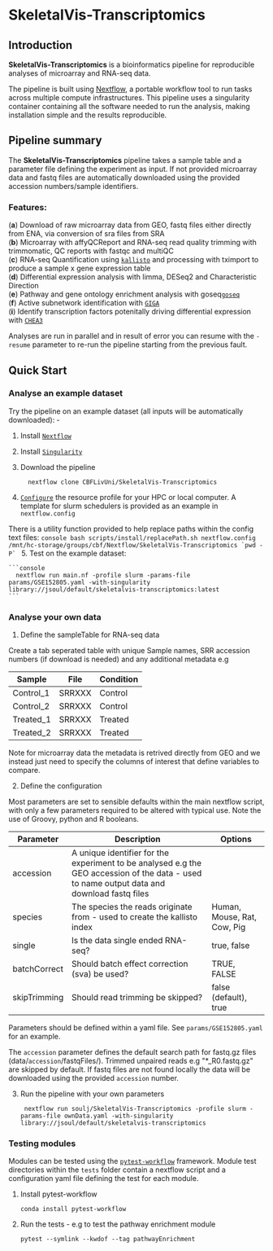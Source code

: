 
# SkeletalVis-Transcriptomics

## Introduction

**SkeletalVis-Transcriptomics** is a bioinformatics pipeline for reproducible analyses of microarray and RNA-seq data.

The pipeline is built using [Nextflow](https://www.nextflow.io), a portable workflow tool to run tasks across multiple compute infrastructures. This pipeline uses a singularity container containing all the software needed to run the analysis, making installation simple and the results reproducible.

## Pipeline summary

The **SkeletalVis-Transcriptomics** pipeline takes a sample table and a parameter file defining the experiment as input. If not provided microarray data and fastq files are automatically downloaded using the provided accession numbers/sample identifiers.

### Features:
(**a**) Download of raw microarray data from GEO, fastq files either directly from ENA, via conversion of sra files from SRA<br/>
(**b**) Microarray with affyQCReport and RNA-seq read quality trimming with trimmomatic, QC reports with fastqc and multiQC<br/>
(**c**)	RNA-seq Quantification using [`kallisto`](https://pachterlab.github.io/kallisto/) and processing with tximport to produce a sample x gene expression table<br/>
(**d**) Differential expression analysis with limma, DESeq2 and Characteristic Direction<br/>
(**e**) Pathway and gene ontology enrichment analysis with goseq[`goseq`](https://bioconductor.org/packages/release/bioc/html/goseq.html)<br/>
(**f**) Active subnetwork identification with [`GIGA`](https://pubmed.ncbi.nlm.nih.gov/15272936/)<br/>
(**i**) Identify transcription factors potenitally driving differential expression with [`CHEA3`](https://pubmed.ncbi.nlm.nih.gov/31114921/)<br/>

Analyses are run in parallel and in result of error you can resume with the `-resume` parameter to re-run the pipeline starting from the previous fault.

## Quick Start

### Analyse an example dataset

Try the pipeline on an example dataset (all inputs will be automatically downloaded): -

1. Install [`Nextflow`](https://www.nextflow.io/docs/latest/getstarted.html#installation)

2. Install [`Singularity`](https://www.sylabs.io/guides/3.0/user-guide/)

3. Download the pipeline
   ```console
     nextflow clone CBFLivUni/SkeletalVis-Transcriptomics
   ```
4. [`Configure`](https://www.nextflow.io/docs/latest/config.html) the resource profile for your HPC or local computer. A template for slurm schedulers is provided as an example in `nextflow.config`

There is a utility function provided to help replace paths within the config text files:
    ```console
     bash scripts/install/replacePath.sh nextflow.config /mnt/hc-storage/groups/cbf/Nextflow/SkeletalVis-Transcriptomics `pwd -P`
    ```
5. Test on the example dataset:

    ```console
      nextflow run main.nf -profile slurm -params-file params/GSE152805.yaml -with-singularity library://jsoul/default/skeletalvis-transcriptomics:latest
    ```
### Analyse your own data

1. Define the sampleTable for RNA-seq data

Create a tab seperated table with unique Sample names, SRR accession numbers (if download is needed) and any additional metadata e.g

|Sample|File|Condition|
| ---|---|---|
|Control_1|SRRXXX	|Control|
|Control_2|	SRRXXX	|Control|
|Treated_1|	SRRXXX	|Treated|
|Treated_2|	SRRXXX	|Treated|

Note for microarray data the metadata is retrived directly from GEO and we instead just need to specify the columns of interest that define variables to compare.

2. Define the configuration

Most parameters are set to sensible defaults within the main nextflow script, with only a few parameters required to be altered with typical use. Note the use of Groovy, python and R booleans.

|Parameter|Description|Options|
| ---|---|---|
|accession|A unique identifier for the experiment to be analysed e.g the GEO accession of the data - used to name output data and download fastq files||
|species|The species the reads originate from - used to create the kallisto index	|Human, Mouse, Rat, Cow, Pig|
|single|Is the data single ended RNA-seq?	|true, false|
|batchCorrect|Should batch effect correction (sva) be used?	|TRUE, FALSE|
|skipTrimming|Should read trimming be skipped?|false (default), true|

Parameters should be defined within a yaml file. See `params/GSE152805.yaml` for an example.

The `accession` parameter defines the default search path for fastq.gz files (data/`accession`/fastqFiles/). Trimmed unpaired reads e.g "*_R0.fastq.gz" are skipped by default. If fastq files are not found locally the data will be downloaded using the provided `accession` number.

3. Run the pipeline with your own parameters

    ```console
     nextflow run soulj/SkeletalVis-Transcriptomics -profile slurm -params-file ownData.yaml -with-singularity library://jsoul/default/skeletalvis-transcriptomics
    ```

### Testing modules
Modules can be tested using the [`pytest-workflow`](https://pypi.org/project/pytest-workflow/) framework. Module test directories within the `tests` folder contain a nextflow script and a configuration yaml file defining the test for each module.

1. Install pytest-workflow

    ```console
	conda install pytest-workflow
    ```

2. Run the tests - e.g to test the pathway enrichment module

    ```console
	pytest --symlink --kwdof --tag pathwayEnrichment
    ```


